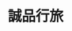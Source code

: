 ---
title: "誠品行旅"
description: "誠品行旅"
layout: shop
keywords:
  - 美食競賽
  - 台灣美食
  - 美食精選
datePublished: "2025-06-30"
dateModified: "2025-07-06"
city: "台北市"
district: "信義區"
address: "110台北市信義區菸廠路98號"
phone: "0266262888"
geo: "25.04458227840682, 121.56201897364893"
google_map: "https://maps.app.goo.gl/mfRmyRW5sK5dSZCv8"
footinder: ""
official: "https://www.eslitehotel.com/"
award:
  - name: "台北國際牛肉麵節"
    year: "2024"
    entries:
      - group: "調理包組"
        cooking_style: "紅燒"
        rank: ""

---